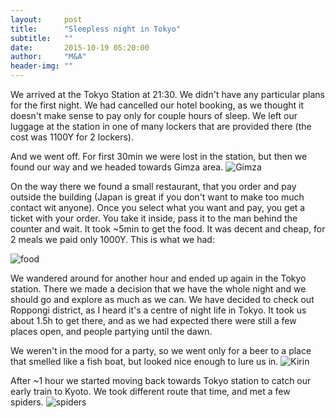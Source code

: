 ```yaml
---
layout:     post
title:      "Sleepless night in Tokyo"
subtitle:   ""
date:       2015-10-19 05:20:00
author:     "M&A"
header-img: ""
---
```


We arrived at the Tokyo Station at 21:30. We didn't have any particular plans for the first night. We had cancelled our hotel booking, as we thought it doesn't make sense to pay only for couple hours of sleep.
We left our luggage at the station in one of many lockers that are provided there (the cost was 1100Y for 2 lockers).

And we went off. For first 30min we were lost in the station, but then we found our way and we headed towards Gimza area.
![Gimza](https://lh3.googleusercontent.com/-KEOqYJS8-Kk/ViVv0A2aLYI/AAAAAAAAU1o/D6a0tlgw0ZU/s800-Ic42/20151018_233818.jpg)

On the way there we found a small restaurant, that you order and pay outside the building (Japan is great if you don't want to make too much contact wit anyone). Once you select what you want and pay, you get a ticket with your order. You take it inside, pass it to the man behind the counter and wait. It took ~5min to get the food. It was decent and cheap, for 2 meals we paid only 1000Y. This is what we had:

![food](https://lh3.googleusercontent.com/-YV8AyRblD_k/ViVv0DONSUI/AAAAAAAAU1o/H91AWMnp-Tw/s800-Ic42/20151018_224747.jpg)

We wandered around for another hour and ended up again in the Tokyo station. There we made a decision that we have the whole night and we should go and explore as much as we can. We have decided to check out Roppongi district, as I heard it's a centre of night life in Tokyo.
It took us about 1.5h to get there, and as we had expected there were still a few places open, and people partying until the dawn.

We weren't in the mood for a party, so we went only for a beer to a place that smelled like a fish boat, but looked nice enough to lure us in.
![Kirin](https://lh3.googleusercontent.com/-ZnzPpGpkIOI/ViVv0NyBE0I/AAAAAAAAU1o/MMROQi1jP4Y/s800-Ic42/20151019_031713.jpg)

After ~1 hour we started moving back towards Tokyo station to catch our early train to Kyoto. We took different route that time, and met a few  spiders.
![spiders](https://lh3.googleusercontent.com/-IFXFhgVFvyU/ViVv0JatXUI/AAAAAAAAU1o/0-k7a7uyYlo/s800-Ic42/20151019_042347.jpg)

